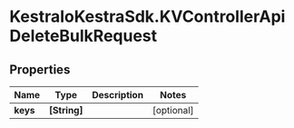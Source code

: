 # KestraIoKestraSdk.KVControllerApiDeleteBulkRequest

## Properties

Name | Type | Description | Notes
------------ | ------------- | ------------- | -------------
**keys** | **[String]** |  | [optional] 


